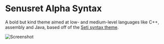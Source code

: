 # Senusret Alpha Syntax

A bold but kind theme aimed at low- and medium-level languages like C++, assembly and Java, based off of the [Seti syntax theme](https://atom.io/themes/seti-syntax).

![Screenshot](https://github.com/nicholatian/senusret-alpha-syntax/raw/master/screenshot.png)
